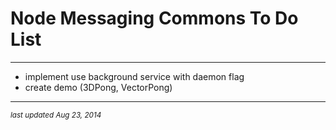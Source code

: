 # Node Messaging Commons To Do List
- - -

- implement use background service with daemon flag
- create demo (3DPong, VectorPong)

- - -
<p><small><em>last updated Aug 23, 2014</em></small></p>

